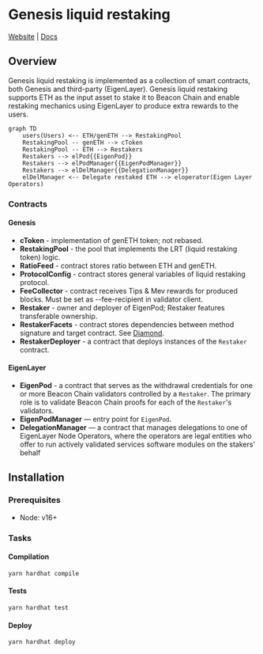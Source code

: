 # Genesis liquid restaking
[Website](https://www.genesislrt.com/) | [Docs](https://docs.genesislrt.com/)

## Overview
Genesis liquid restaking is implemented as a collection of smart contracts, both Genesis and third-party (EigenLayer).
Genesis liquid restaking supports ETH as the input asset to stake it to Beacon Chain and enable restaking mechanics using EigenLayer to produce extra rewards to the users.

```mermaid
graph TD
    users(Users) <-- ETH/genETH --> RestakingPool
    RestakingPool -- genETH --> cToken
    RestakingPool -- ETH --> Restakers
    Restakers --> elPod{{EigenPod}}
    Restakers --> elPodManager{{EigenPodManager}}
    Restakers --> elDelManager{{DelegationManager}}
    elDelManager <-- Delegate restaked ETH --> eloperator(Eigen Layer Operators)
```

### Contracts
#### Genesis
* **cToken** - implementation of genETH token; not rebased.
* **RestakingPool** - the pool that implements the LRT (liquid restaking token) logic.
* **RatioFeed** - contract stores ratio between ETH and genETH.
* **ProtocolConfig** - contract stores general variables of liquid restaking protocol.
* **FeeCollector** - contract receives Tips & Mev rewards for produced blocks. Must be set as --fee-recipient in validator client.
* **Restaker** - owner and deployer of EigenPod; Restaker features transferable ownership.
* **RestakerFacets** - contract stores dependencies between method signature and target contract. See [Diamond](https://eips.ethereum.org/EIPS/eip-253).
* **RestakerDeployer** - a contract that deploys instances of the `Restaker` contract.
#### EigenLayer
* **EigenPod** - a contract that serves as the withdrawal credentials for one or more Beacon Chain validators controlled by a `Restaker`. The primary role is to validate Beacon Chain proofs for each of the `Restaker`'s validators.
* **EigenPodManager** — entry point for `EigenPod`.
* **DelegationManager** — a contract that manages delegations to one of EigenLayer Node Operators, where the operators are legal entities who offer to run actively validated services software modules on the stakers' behalf

## Installation

### Prerequisites
* Node: v16+

### Tasks
#### Compilation
`yarn hardhat compile`
#### Tests
`yarn hardhat test`
#### Deploy
`yarn hardhat deploy`
